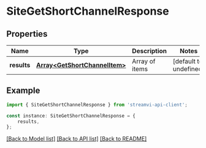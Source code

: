 # SiteGetShortChannelResponse


## Properties

Name | Type | Description | Notes
------------ | ------------- | ------------- | -------------
**results** | [**Array&lt;GetShortChannelItem&gt;**](GetShortChannelItem.md) | Array of items | [default to undefined]

## Example

```typescript
import { SiteGetShortChannelResponse } from 'streamvi-api-client';

const instance: SiteGetShortChannelResponse = {
    results,
};
```

[[Back to Model list]](../README.md#documentation-for-models) [[Back to API list]](../README.md#documentation-for-api-endpoints) [[Back to README]](../README.md)
